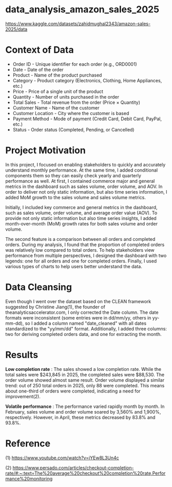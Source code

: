# data_analysis_amazon_sales_2025
https://www.kaggle.com/datasets/zahidmughal2343/amazon-sales-2025/data

# Context of Data
- Order ID - Unique identifier for each order (e.g., ORD0001)
- Date - Date of the order
- Product - Name of the product purchased
- Category - Product category (Electronics, Clothing, Home Appliances, etc.)
- Price - Price of a single unit of the product
- Quantity - Number of units purchased in the order
- Total Sales - Total revenue from the order (Price × Quantity)
- Customer Name - Name of the customer
- Customer Location - City where the customer is based
- Payment Method - Mode of payment (Credit Card, Debit Card, PayPal, etc.)
- Status - Order status (Completed, Pending, or Cancelled)

# Project Motivation
In this project, I focused on enabling stakeholders to quickly and accurately understand monthly performance. At the same time, I added conditional components them  so they can easily check yearly and quarterly performance as well.
At first, I contained commerce major and general metrics in the dashboard such as sales volume, order volume, and AOV. In order to deliver not only static information, but also time series information, I added MoM growth to the sales volume and sales volume metrics.

Initially, I included key commerce and general metrics in the dashboard, such as sales volume, order volume, and average order value (AOV). To provide not only static information but also time series insights, I added month-over-month (MoM) growth rates for both sales volume and order volume.

The second feature is a comparison between all orders and completed orders. During my analysis, I found that the proportion of completed orders was relatively low compared to total orders. To help stakeholders view performance from multiple perspectives, I designed the dashboard with two legends: one for all orders and one for completed orders.
Finally, I used various types of charts to help users better understand the data.

# Data Cleansing
Even though I went over the dataset based on the CLEAN framework suggested by Christine Jiang(1), the founder of theanalyticsaccelerator.com, I only corrected the Date column. The date formats were inconsistent (some entries were in dd/mm/yy, others in yy-mm-dd), so I added a column named "date_cleaned" with all dates standardized to the "yy/mm/dd" format.
Additionally, I added three columns: two for deriving completed orders data, and one for extracting the month.

# Results
**Low completion rate** : 
The sales showed a low completion rate. While the total sales were $243,845 in 2025, the completed sales were $88,530. The order volume showed almost same result. Order volume displayed a similar trend: out of 250 total orders in 2025, only 88 were completed. This means about one-third of orders were completed, indicating a need for improvement(2).

**Volatile performance** : 
The performance varied rapidly month by month. In February, sales volume and order volume soared by 3,560% and 1,900%, respectively. However, in April, these metrics decreased by 83.8% and 93.8%.

# Reference
(1) https://www.youtube.com/watch?v=iYEw8L3Un4c

(2) https://www.persado.com/articles/checkout-completion-rate/#:~:text=The%20average%20checkout%20completion%20rate,Performance%20monitoring
